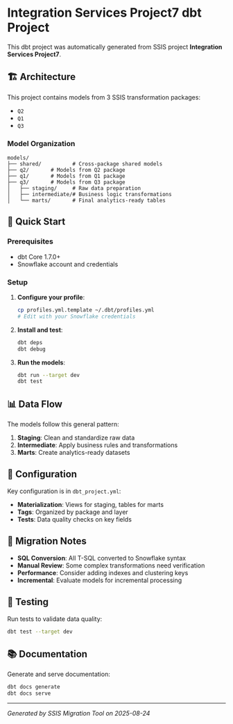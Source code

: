 # Integration Services Project7 dbt Project

This dbt project was automatically generated from SSIS project **Integration Services Project7**.

## 🏗️ Architecture

This project contains models from 3 SSIS transformation packages:

- `Q2`
- `Q1`
- `Q3`

### Model Organization

```
models/
├── shared/          # Cross-package shared models
├── q2/       # Models from Q2 package
├── q1/       # Models from Q1 package
├── q3/       # Models from Q3 package
│   ├── staging/     # Raw data preparation
│   ├── intermediate/# Business logic transformations  
│   └── marts/       # Final analytics-ready tables
```

## 🚀 Quick Start

### Prerequisites
- dbt Core 1.7.0+
- Snowflake account and credentials

### Setup
1. **Configure your profile**:
   ```bash
   cp profiles.yml.template ~/.dbt/profiles.yml
   # Edit with your Snowflake credentials
   ```

2. **Install and test**:
   ```bash
   dbt deps
   dbt debug
   ```

3. **Run the models**:
   ```bash
   dbt run --target dev
   dbt test
   ```

## 📊 Data Flow

The models follow this general pattern:
1. **Staging**: Clean and standardize raw data
2. **Intermediate**: Apply business rules and transformations
3. **Marts**: Create analytics-ready datasets

## 🔧 Configuration

Key configuration is in `dbt_project.yml`:
- **Materialization**: Views for staging, tables for marts
- **Tags**: Organized by package and layer
- **Tests**: Data quality checks on key fields

## 📝 Migration Notes

- **SQL Conversion**: All T-SQL converted to Snowflake syntax
- **Manual Review**: Some complex transformations need verification
- **Performance**: Consider adding indexes and clustering keys
- **Incremental**: Evaluate models for incremental processing

## 🧪 Testing

Run tests to validate data quality:
```bash
dbt test --target dev
```

## 📚 Documentation

Generate and serve documentation:
```bash
dbt docs generate
dbt docs serve
```

---
*Generated by SSIS Migration Tool on 2025-08-24*
